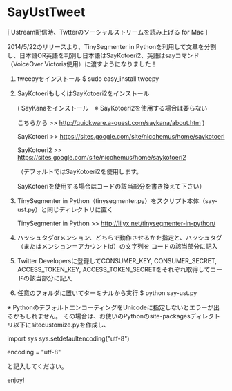 SayUstTweet
===========


[ Ustream配信時、Twtterのソーシャルストリームを読み上げる for Mac ]


2014/5/22のリリースより、TinySegmenter in Pythonを利用して文章を分割し、日本語OR英語を判別し日本語はSayKotoeri2、英語はsayコマンド（VoiceOver Victoria使用）に渡すようになりました！


1. tweepyをインストール
   $ sudo easy_install tweepy



3. SayKotoeriもしくはSayKotoeri2をインストール


   ( SayKanaをインストール　※ SayKotoeri2を使用する場合は要らない

   こちらから >> http://quickware.a-quest.com/saykana/about.htm )
   
   
   SayKotoeri >> https://sites.google.com/site/nicohemus/home/saykotoeri
   
   SayKotoeri2 >> https://sites.google.com/site/nicohemus/home/saykotoeri2
   
   （デフォルトではSayKotoeri2を使用します。
   
   SayKotoeriを使用する場合はコードの該当部分を書き換えて下さい）


4. TinySegmenter in Python（tinysegmenter.py）をスクリプト本体（say-ust.py）と同じディレクトリに置く
   
   TinySegmenter in Python >> http://lilyx.net/tinysegmenter-in-python/



5. ハッシュタグorメンション、どちらで動作させるかを指定と、ハッシュタグ（またはメンション＝アカウントid）の文字列を
   コードの該当部分に記入


6. Twitter Developersに登録してCONSUMER_KEY, CONSUMER_SECRET, ACCESS_TOKEN_KEY, ACCESS_TOKEN_SECRETをそれぞれ取得してコードの該当部分に記入


7. 任意のフォルダに置いてターミナルから実行
   $ python say-ust.py


※ PythonのデフォルトエンコーディングをUnicodeに指定しないとエラーが出るかもしれません。
   その場合は、お使いのPythonのsite-packagesディレクトリ以下にsitecustomize.pyを作成し、
   
   
   import sys
   sys.setdefaultencoding("utf-8")

   encoding = "utf-8"
   
   と記入してください。



enjoy!
